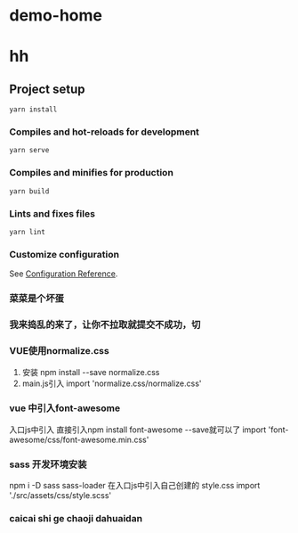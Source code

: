 # demo-home

# hh

## Project setup
```
yarn install
```

### Compiles and hot-reloads for development
```
yarn serve
```

### Compiles and minifies for production
```
yarn build
```

### Lints and fixes files
```
yarn lint
```

### Customize configuration
See [Configuration Reference](https://cli.vuejs.org/config/).

### 菜菜是个坏蛋
### 我来捣乱的来了，让你不拉取就提交不成功，切

### VUE使用normalize.css
1. 安装
npm install --save normalize.css
1. main.js引入
import 'normalize.css/normalize.css'

### vue 中引入font-awesome

入口js中引入
直接引入npm install font-awesome --save就可以了
import 'font-awesome/css/font-awesome.min.css' 

### sass 开发环境安装
npm i -D sass sass-loader
在入口js中引入自己创建的 style.css
import './src/assets/css/style.scss'

### caicai shi ge chaoji dahuaidan

### #
